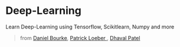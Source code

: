 # Deep-Learning
Learn Deep-Learning using Tensorflow, Scikitlearn, Numpy and more
>from 
  [Daniel Bourke](https://github.com/mrdbourke), [Patrick Loeber ](https://github.com/python-engineer), [Dhaval Patel](https://github.com/codebasics)
